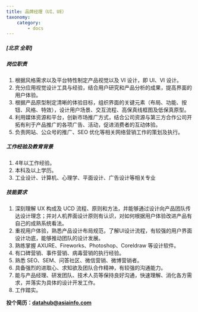 ```yaml
---
title: 品牌经理（UI、UE）
taxonomy:
    category:
        - docs
---
```


##### **[北京  全职]**

##### 岗位职责
1. 根据风格需求以及平台特性制定产品视觉以及 VI 设计，即 UI、VI 设计。
2. 充分应用视觉设计工具与经验，结合用户研究和产品分析的成果，提高界面的用户体验。
3. 根据产品原型制定清晰的体验目标，组织界面的关键元素（布局、功能、按钮、风格、特效），设计用户场景、交互流程、高保真线框图及低保真原型。
4. 利用媒体资源和平台，创新市场推广方式，结合公司资源与第三方合作公司开拓有利于产品推广的各项广告、活动，促进消费者的互动体验。
5. 负责网站、公众号的推广、SEO 优化等相关网络营销工作的策划及执行。

##### 工作经验及教育背景
1. 4年以工作经验。
2. 本科及以上学历。
3. 工业设计、计算机、心理学、平面设计、广告设计等相关专业

##### 技能要求
1. 深刻理解 UX 构成及 UCD 流程、原则和方法，并能够通过设计向产品团队传达设计理念；并对人机界面设计原则有认识，对如何根据用户体验改进产品有自己的成熟系统看法。
2. 重视用户体验，熟悉产品设计布局规范，了解UI设计流程，有较强的用户界面设计功底，能够推动团队的设计发展。
3. 熟练掌握 AXURE、Fireworks、Photoshop、Coreldraw 等设计软件。
4. 有口碑营销、事件营销、病毒营销的执行经验。
5. 熟悉 SEO、SEM、问答社区、微信营销、微博营销者。
6. 具备强烈的进取心、求知欲及团队合作精神，有较强的沟通能力。
7. 能与产品经理、研发团队、技术人员等保持良好沟通，快速理解、消化各方需求，并落实为具体的设计开发工作。
8. 工作踏实。

**投个简历：datahub@asiainfo.com**
